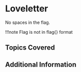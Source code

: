 # Loveletter

No spaces in the flag.

!!!note
    Flag is not in flag{} format

## Topics Covered

## Additional Information
